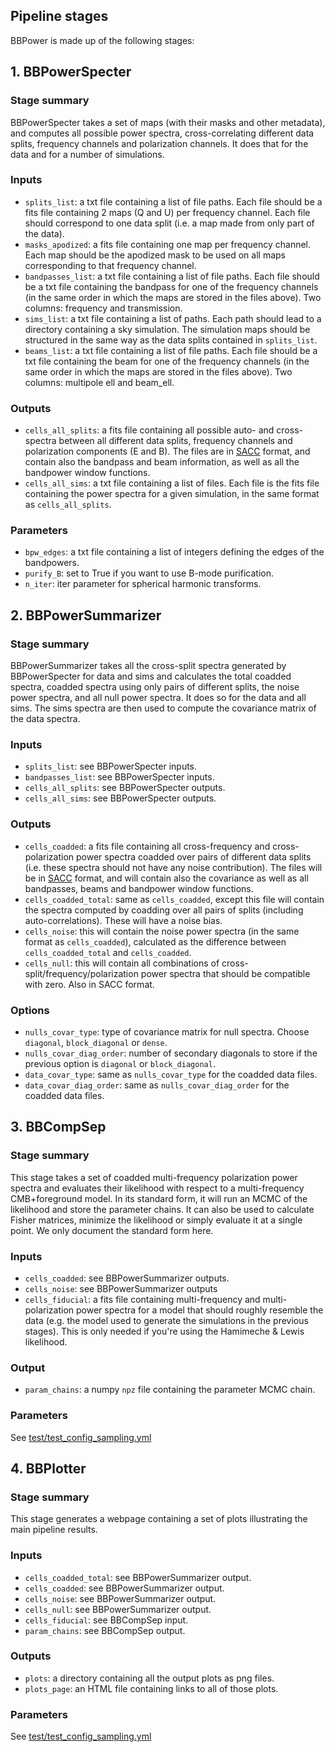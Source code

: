 Pipeline stages
---------------

BBPower is made up of the following stages:

## 1. BBPowerSpecter
### Stage summary
BBPowerSpecter takes a set of maps (with their masks and other metadata), and computes all possible power spectra, cross-correlating different data splits, frequency channels and polarization channels. It does that for the data and for a number of simulations.

### Inputs
- `splits_list`: a txt file containing a list of file paths. Each file should be a fits file containing 2 maps (Q and U) per frequency channel. Each file should correspond to one data split (i.e. a map made from only part of the data).
- `masks_apodized`: a fits file containing one map per frequency channel. Each map should be the apodized mask to be used on all maps corresponding to that frequency channel.
- `bandpasses_list`: a txt file containing a list of file paths. Each file should be a txt file containing the bandpass for one of the frequency channels (in the same order in which the maps are stored in the files above). Two columns: frequency and transmission.
- `sims_list`: a txt file containing a list of paths. Each path should lead to a directory containing a sky simulation. The simulation maps should be structured in the same way as the data splits contained in `splits_list`.
- `beams_list`: a txt file containing a list of file paths. Each file should be a txt file containing the beam for one of the frequency channels (in the same order in which the maps are stored in the files above). Two columns: multipole ell and beam_ell.

### Outputs
- `cells_all_splits`: a fits file containing all possible auto- and cross-spectra between all different data splits, frequency channels and polarization components (E and B). The files are in [SACC](https://github.com/LSSTDESC/sacc) format, and contain also the bandpass and beam information, as well as all the bandpower window functions.
- `cells_all_sims`: a txt file containing a list of files. Each file is the fits file containing the power spectra for a given simulation, in the same format as `cells_all_splits`.

### Parameters
- `bpw_edges`: a txt file containing a list of integers defining the edges of the bandpowers.
- `purify_B`: set to True if you want to use B-mode purification.
- `n_iter`: iter parameter for spherical harmonic transforms.


## 2. BBPowerSummarizer
### Stage summary
BBPowerSummarizer takes all the cross-split spectra generated by BBPowerSpecter for data and sims and calculates the total coadded spectra, coadded spectra using only pairs of different splits, the noise power spectra, and all null power spectra. It does so for the data and all sims. The sims spectra are then used to compute the covariance matrix of the data spectra.

### Inputs
- `splits_list`: see BBPowerSpecter inputs.
- `bandpasses_list`: see BBPowerSpecter inputs.
- `cells_all_splits`: see BBPowerSpecter outputs.
- `cells_all_sims`: see BBPowerSpecter outputs.

### Outputs
- `cells_coadded`: a fits file containing all cross-frequency and cross-polarization power spectra coadded over pairs of different data splits (i.e. these spectra should not have any noise contribution). The files will be in [SACC](https://github.com/LSSTDESC/sacc) format, and will contain also the covariance as well as all bandpasses, beams and bandpower window functions.
- `cells_coadded_total`: same as `cells_coadded`, except this file will contain the spectra computed by coadding over all pairs of splits (including auto-correlations). These will have a noise bias.
- `cells_noise`: this will contain the noise power spectra (in the same format as `cells_coadded`), calculated as the difference between `cells_coadded_total` and `cells_coadded`.
- `cells_null`: this will contain all combinations of cross-split/frequency/polarization power spectra that should be compatible with zero. Also in SACC format.

### Options
- `nulls_covar_type`: type of covariance matrix for null spectra. Choose `diagonal`, `block_diagonal` or `dense`.
- `nulls_covar_diag_order`: number of secondary diagonals to store if the previous option is `diagonal` or `block_diagonal`.
- `data_covar_type`: same as `nulls_covar_type` for the coadded data files.
- `data_covar_diag_order`: same as `nulls_covar_diag_order` for the coadded data files.


## 3. BBCompSep
### Stage summary
This stage takes a set of coadded multi-frequency polarization power spectra and evaluates their likelihood with respect to a multi-frequency CMB+foreground model. In its standard form, it will run an MCMC of the likelihood and store the parameter chains. It can also be used to calculate Fisher matrices, minimize the likelihood or simply evaluate it at a single point. We only document the standard form here.

### Inputs
- `cells_coadded`: see BBPowerSummarizer outputs.
- `cells_noise`: see BBPowerSummarizer outputs
- `cells_fiducial`: a fits file containing multi-frequency and multi-polarization power spectra for a model that should roughly resemble the data (e.g. the model used to generate the simulations in the previous stages). This is only needed if you're using the Hamimeche & Lewis likelihood.

### Output
- `param_chains`: a numpy `npz` file containing the parameter MCMC chain.

### Parameters
See [test/test_config_sampling.yml](test/test_config_sampling.yml)

## 4. BBPlotter
### Stage summary
This stage generates a webpage containing a set of plots illustrating the main pipeline results.

### Inputs
- `cells_coadded_total`: see BBPowerSummarizer output.
- `cells_coadded`: see BBPowerSummarizer output.
- `cells_noise`: see BBPowerSummarizer output.
- `cells_null`: see BBPowerSummarizer output.
- `cells_fiducial`: see BBCompSep input.
- `param_chains`: see BBCompSep output.

### Outputs
- `plots`: a directory containing all the output plots as png files.
- `plots_page`: an HTML file containing links to all of those plots.

### Parameters
See [test/test_config_sampling.yml](test/test_config_sampling.yml)
